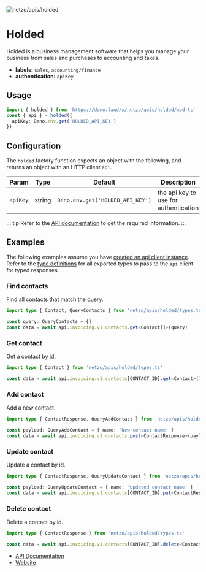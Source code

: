 <img src="https://raw.githubusercontent.com/netzo/netzo/main/assets/apis/holded.svg" alt="netzo/apis/holded" class="mb-5 w-75px">

# Holded

Holded is a business management software that helps you manage your business from sales and purchases to accounting and taxes.

- **labels:** `sales`, `accounting/finance`
- **authentication:** `apiKey`

## Usage

```ts
import { holded } from 'https://deno.land/x/netzo/apis/holded/mod.ts'
const { api } = holded({
  apiKey: Deno.env.get('HOLDED_API_KEY')
})
```

## Configuration

The `holded` factory function expects an object with the following, and returns an object with an HTTP client `api`.

| Param    | Type   | Default                          | Description                           |
|----------|--------|----------------------------------|---------------------------------------|
| `apiKey` | string | `Deno.env.get('HOLDED_API_KEY')` | the api key to use for authentication |

::: tip Refer to the [API documentation](https://developers.holded.com/reference/api-key) to get the required information.
:::

## Examples

The following examples assume you have [created an api client instance](#usage). Refer to the [type definitions](https://deno.land/x/netzo/apis/holded/types.ts) for all exported types to pass to the `api` client for typed responses.

### Find contacts

Find all contacts that match the query.

```ts
import type { Contact, QueryContacts } from 'netzo/apis/holded/types.ts'

const query: QueryContacts = {}
const data = await api.invoicing.v1.contacts.get<Contact[]>(query)
```

### Get contact

Get a contact by id.

```ts
import type { Contact } from 'netzo/apis/holded/types.ts'

const data = await api.invoicing.v1.contacts[CONTACT_ID].get<Contact>()
```

### Add contact

Add a new contact.

```ts
import type { ContactResponse, QueryAddContact } from 'netzo/apis/holded/types.ts'

const payload: QueryAddContact = { name: 'New contact name' }
const data = await api.invoicing.v1.contacts.post<ContactResponse>(payload)
```

### Update contact

Update a contact by id.

```ts
import type { ContactResponse, QueryUpdateContact } from 'netzo/apis/holded/types.ts'

const payload: QueryUpdateContact = { name: 'Updated contact name' }
const data = await api.invoicing.v1.contacts[CONTACT_ID].put<ContactResponse>(payload)
```

### Delete contact

Delete a contact by id.

```ts
import type { ContactResponse } from 'netzo/apis/holded/types.ts'

const data = await api.invoicing.v1.contacts[CONTACT_ID].delete<ContactResponse>()
```

- [API Documentation](https://developers.holded.com/reference/api-key)
- [Website](https://www.holded.com/)
